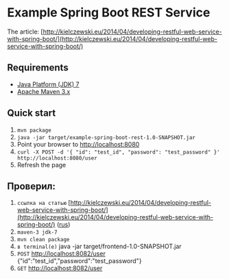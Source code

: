 Example Spring Boot REST Service
================================

The article: [http://kielczewski.eu/2014/04/developing-restful-web-service-with-spring-boot/](http://kielczewski.eu/2014/04/developing-restful-web-service-with-spring-boot/)

Requirements
------------
* [Java Platform (JDK) 7](http://www.oracle.com/technetwork/java/javase/downloads/index.html)
* [Apache Maven 3.x](http://maven.apache.org/)

Quick start
-----------
1. `mvn package`
2. `java -jar target/example-spring-boot-rest-1.0-SNAPSHOT.jar`
3. Point your browser to [http://localhost:8080](http://localhost:8080)
4. `curl -X POST -d '{ "id": "test_id", "password": "test_password" }' http://localhost:8080/user`
5. Refresh the page

Проверил:
---------
1. `ссылка на статью` [http://kielczewski.eu/2014/04/developing-restful-web-service-with-spring-boot/](http://kielczewski.eu/2014/04/developing-restful-web-service-with-spring-boot/) ([rus](https://translate.google.com.ua/translate?sl=en&tl=ru&js=y&prev=_t&hl=ru&ie=UTF-8&u=http%3A%2F%2Fkielczewski.eu%2F2014%2F04%2Fdeveloping-restful-web-service-with-spring-boot%2F&edit-text=))
2. `maven-3 jdk-7`
3. `mvn clean package`
4. `в terminal(е)` java -jar target/frontend-1.0-SNAPSHOT.jar
5. `POST` [http://localhost:8082/user](http://localhost:8082/user) {"id":"test_id","password":"test_password"}
6. `GET` [http://localhost:8082/user](http://localhost:8082/user)